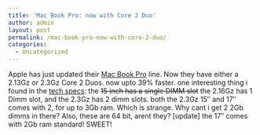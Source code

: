 ```yaml
---
title: 'Mac Book Pro: now with Core 2 Duo'
author: admin
layout: post
permalink: /mac-book-pro-now-with-core-2-duo/
categories:
  - Uncategorized
---
```

Apple has just updated their [Mac Book Pro][1] line. Now they have either a 2.13Gz or 2.3Gz Core 2 Duos. now upto 39% faster. one interesting thing i found in the [tech specs][2]: the <strike>15 inch has a single DIMM slot</strike>&nbsp;the 2.16Gz has 1 Dimm slot, and the 2.3Gz has 2 dimm slots.&nbsp;both the 2.3Gz 15&#8243; and 17&#8243; comes with 2, for up to 3Gb ram. Which is strange. Why cant i get 2 2Gb dimms in there? Also, these are 64 bit, arent they? [update] the 17&#8243; comes with 2Gb ram standard! SWEET!

 [1]: http://www.apple.com/macbookpro/
 [2]: http://www.apple.com/macbookpro/specs.html
